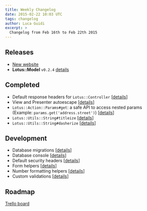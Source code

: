 ```yaml
---
title: Weekly Changelog
date: 2015-02-22 10:03 UTC
tags: changelog
author: Luca Guidi
excerpt: >
  Changelog from Feb 16th to Feb 22th 2015
---
```


## Releases

  * [New website](http://lotusrb.org)
  * **Lotus::Model** `v0.2.4` [details](https://github.com/lotus/model/blob/master/CHANGELOG.md#v024---2015-02-20)

## Completed

  * Default response headers for `Lotus::Controller` [[details](https://github.com/lotus/controller/pull/88)]
  * View and Presenter autoescape [[details](https://github.com/lotus/view/pull/60)]
  * `Lotus::Action::Params#get`: a safe API to access nested params (Example: `params.get('address.street')`) [[details](https://github.com/lotus/controller/pull/89)]
  * `Lotus::Utils::String#titleize` [[details](https://github.com/lotus/utils/pull/63)]
  * `Lotus::Utils::String#dasherize` [[details](https://github.com/lotus/utils/pull/62)]

## Development

  * Database migrations [[details](https://github.com/lotus/model/pull/144)]
  * Database console [[details](https://github.com/lotus/lotus/pull/152)]
  * Default security headers [[details](https://github.com/lotus/lotus/pull/159)]
  * Form helpers [[details](https://github.com/lotus/helpers/pull/16)]
  * Number formatting helpers [[details](https://github.com/lotus/helpers/pull/14)]
  * Custom validations [[details](https://github.com/lotus/validations/pull/49)]

## Roadmap

[Trello board](http://bit.ly/lotusrb-roadmap)
